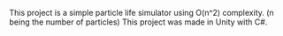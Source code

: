 This project is a simple particle life simulator using O(n^2) complexity. (n being the number of particles)
This project was made in Unity with C#.
